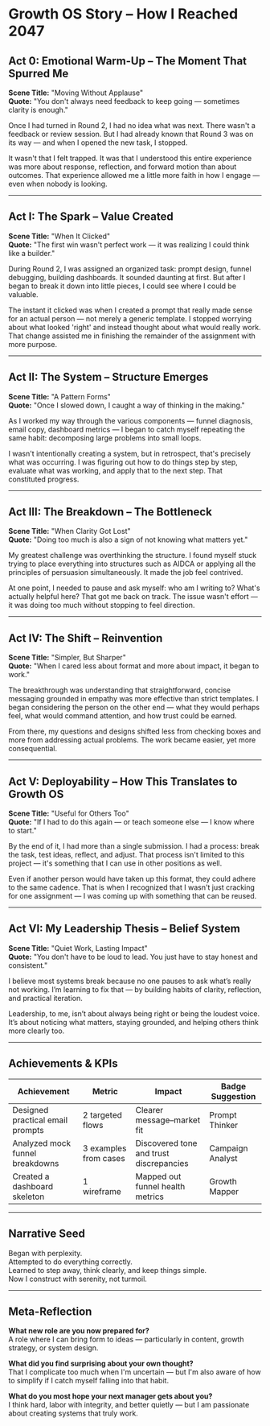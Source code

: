 # Growth OS Story – How I Reached 2047

## Act 0: Emotional Warm-Up – The Moment That Spurred Me  
**Scene Title:** "Moving Without Applause"  
**Quote:** "You don't always need feedback to keep going — sometimes clarity is enough."

Once I had turned in Round 2, I had no idea what was next. There wasn't a feedback or review session. But I had already known that Round 3 was on its way — and when I opened the new task, I stopped.

It wasn't that I felt trapped. It was that I understood this entire experience was more about response, reflection, and forward motion than about outcomes. That experience allowed me a little more faith in how I engage — even when nobody is looking.

---

## Act I: The Spark – Value Created  
**Scene Title:** "When It Clicked"  
**Quote:** "The first win wasn't perfect work — it was realizing I could think like a builder."

During Round 2, I was assigned an organized task: prompt design, funnel debugging, building dashboards. It sounded daunting at first. But after I began to break it down into little pieces, I could see where I could be valuable.

The instant it clicked was when I created a prompt that really made sense for an actual person — not merely a generic template. I stopped worrying about what looked 'right' and instead thought about what would really work. That change assisted me in finishing the remainder of the assignment with more purpose.

---

## Act II: The System – Structure Emerges  
**Scene Title:** "A Pattern Forms"  
**Quote:** "Once I slowed down, I caught a way of thinking in the making."

As I worked my way through the various components — funnel diagnosis, email copy, dashboard metrics — I began to catch myself repeating the same habit: decomposing large problems into small loops.

I wasn't intentionally creating a system, but in retrospect, that's precisely what was occurring. I was figuring out how to do things step by step, evaluate what was working, and apply that to the next step. That constituted progress.

---

## Act III: The Breakdown – The Bottleneck  
**Scene Title:** "When Clarity Got Lost"  
**Quote:** "Doing too much is also a sign of not knowing what matters yet."

My greatest challenge was overthinking the structure. I found myself stuck trying to place everything into structures such as AIDCA or applying all the principles of persuasion simultaneously. It made the job feel contrived.

At one point, I needed to pause and ask myself: who am I writing to? What's actually helpful here? That got me back on track. The issue wasn't effort — it was doing too much without stopping to feel direction.

---

## Act IV: The Shift – Reinvention  
**Scene Title:** "Simpler, But Sharper"  
**Quote:** "When I cared less about format and more about impact, it began to work."

The breakthrough was understanding that straightforward, concise messaging grounded in empathy was more effective than strict templates. I began considering the person on the other end — what they would perhaps feel, what would command attention, and how trust could be earned.

From there, my questions and designs shifted less from checking boxes and more from addressing actual problems. The work became easier, yet more consequential.

---

## Act V: Deployability – How This Translates to Growth OS  
**Scene Title:** "Useful for Others Too"  
**Quote:** "If I had to do this again — or teach someone else — I know where to start."

By the end of it, I had more than a single submission. I had a process: break the task, test ideas, reflect, and adjust. That process isn't limited to this project — it's something that I can use in other positions as well.

Even if another person would have taken up this format, they could adhere to the same cadence. That is when I recognized that I wasn't just cracking for one assignment — I was coming up with something that can be reused.

---

## Act VI: My Leadership Thesis – Belief System  
**Scene Title:** "Quiet Work, Lasting Impact"  
**Quote:** "You don't have to be loud to lead. You just have to stay honest and consistent."

I believe most systems break because no one pauses to ask what’s really not working. I’m learning to fix that — by building habits of clarity, reflection, and practical iteration.

Leadership, to me, isn’t about always being right or being the loudest voice. It’s about noticing what matters, staying grounded, and helping others think more clearly too.

---

## Achievements & KPIs

| Achievement                     | Metric               | Impact                              | Badge Suggestion   |
|--------------------------------|----------------------|--------------------------------------|--------------------|
| Designed practical email prompts | 2 targeted flows     | Clearer message–market fit           | Prompt Thinker     |
| Analyzed mock funnel breakdowns | 3 examples from cases| Discovered tone and trust discrepancies | Campaign Analyst  |
| Created a dashboard skeleton    | 1 wireframe          | Mapped out funnel health metrics     | Growth Mapper      |

---

## Narrative Seed

Began with perplexity.  
Attempted to do everything correctly.  
Learned to step away, think clearly, and keep things simple.  
Now I construct with serenity, not turmoil.

---

## Meta-Reflection

**What new role are you now prepared for?**  
A role where I can bring form to ideas — particularly in content, growth strategy, or system design.

**What did you find surprising about your own thought?**  
That I complicate too much when I'm uncertain — but I'm also aware of how to simplify if I catch myself falling into that habit.

**What do you most hope your next manager gets about you?**  
I think hard, labor with integrity, and better quietly — but I am passionate about creating systems that truly work.

